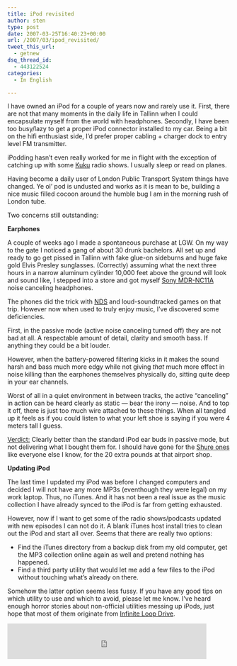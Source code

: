 ```yaml
---
title: iPod revisited
author: sten
type: post
date: 2007-03-25T16:40:23+00:00
url: /2007/03/ipod_revisited/
tweet_this_url:
  - getnew
dsq_thread_id:
  - 443122524
categories:
  - In English

---
```

I have owned an iPod for a couple of years now and rarely use it. First, there are not that many moments in the daily life in Tallinn when I could encapsulate myself from the world with headphones. Secondly, I have been too busy/lazy to get a proper iPod connector installed to my car. Being a bit on the hifi enthusiast side, I&#8217;d prefer proper cabling + charger dock to entry level FM transmitter.

iPodding hasn&#8217;t even really worked for me in flight with the exception of catching up with some [Kuku][1] radio shows. I usually sleep or read on planes.

<!--more-->

Having become a daily user of London Public Transport System things have changed. Ye ol&#8217; pod is undusted and works as it is mean to be, building a nice music filled cocoon around the humble bug I am in the morning rush of London tube.

Two concerns still outstanding:

**Earphones**
  
A couple of weeks ago I made a spontaneous purchase at LGW. On my way to the gate I noticed a gang of about 30 drunk bachelors. All set up and ready to go get pissed in Tallinn with fake glue-on sideburns and huge fake gold Elvis Presley sunglasses. (Correctly) assuming what the next three hours in a narrow aluminum cylinder 10,000 feet above the ground will look and sound like, I stepped into a store and got myself [Sony MDR-NC11A][2] noise canceling headphones.

The phones did the trick with [NDS][3] and loud-soundtracked games on that trip. However now when used to truly enjoy music, I&#8217;ve discovered some deficiencies.

First, in the passive mode (active noise canceling turned off) they are not bad at all. A respectable amount of detail, clarity and smooth bass. If anything they could be a bit louder.

However, when the battery-powered filtering kicks in it makes the sound harsh and bass much more edgy while not giving _that_ much more effect in noise killing than the earphones themselves physically do, sitting quite deep in your ear channels.

Worst of all in a quiet environment in between tracks, the active &#8220;canceling&#8221; in action can be heard clearly as static &#8212; bear the irony &#8212; noise. And to top it off, there is just too much wire attached to these things. When all tangled up it feels as if you could listen to what your left shoe is saying if you were 4 meters tall I guess.

<u>Verdict:</u> Clearly better than the standard iPod ear buds in passive mode, but not delivering what I bought them for. I should have gone for the [Shure ones][4] like everyone else I know, for the 20 extra pounds at that airport shop.

**Updating iPod**
  
The last time I updated my iPod was before I changed computers and decided I will not have any more MP3s (eventhough they were legal) on my work laptop. Thus, no iTunes. And it has not been a real issue as the music collection I have already synced to the iPod is far from getting exhausted.

However, now if I want to get some of the radio shows/podcasts updated with new episodes I can not do it. A blank iTunes host install tries to clean out the iPod and start all over. Seems that there are really two options:

  * Find the iTunes directory from a backup disk from my old computer, get the MP3 collection online again as well and pretend nothing has happened.
  * Find a third party utility that would let me add a few files to the iPod without touching what&#8217;s already on there.

Somehow the latter option seems less fussy. If you have any good tips on which utility to use and which to avoid, please let me know. I&#8217;ve heard enough horror stories about non-official utilities messing up iPods, just hope that most of them originate from [Infinite Loop Drive][5].

<iframe src="http://www.facebook.com/plugins/like.php?href=http%3A%2F%2Fsten.tamkivi.com%2F2007%2F03%2Fipod_revisited%2F&layout=standard&show_faces=true&width=450&action=like&colorscheme=light&height=80" scrolling="no" frameborder="0" style="border:none; overflow:hidden; width:450px; height:80px;" allowTransparency="true"></iframe>

 [1]: http://www.kuku.ee
 [2]: http://www.epinions.com/Brookstone_Sony_Noise_Cancelling_Earbuds/display_~full_specs
 [3]: http://www.nintendo.com/channel/ds
 [4]: http://www.shure.com/PersonalAudio/Products/Earphones/ESeries/index.htm
 [5]: http://maps.google.com/maps?f=q&hl=en&q=Infinite+Loop,+Cupertino,+CA+95014&layer=&sll=37.332904,-122.030747&sspn=0.006876,0.021629&ie=UTF8&z=16&ll=37.332204,-122.02843&spn=0.006876,0.021629&t=k&om=1